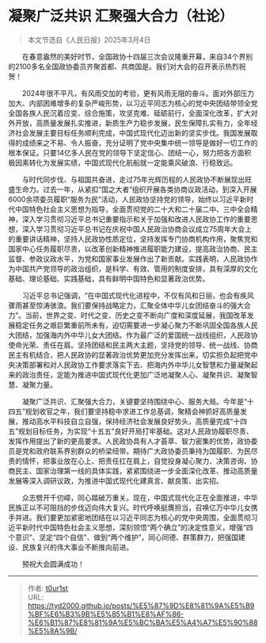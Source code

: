 # 凝聚广泛共识 汇聚强大合力（社论）


> 本文节选自《人民日报》2025年3月4日

　　在春意盎然的美好时节，全国政协十四届三次会议隆重开幕，来自34个界别的2100多名全国政协委员齐聚首都、共商国是。我们对大会的召开表示热烈祝贺！

　　2024年很不平凡，有风雨交加的考验，更有风雨无阻的奋斗。面对外部压力加大、内部困难增多的复杂严峻形势，以习近平同志为核心的党中央团结带领全党全国各族人民沉着应变、综合施策，攻坚克难、砥砺前行，全面深化改革，扩大对外开放，高质量发展扎实推进，新质生产力稳步发展，民生保障扎实有力，全年经济社会发展主要目标任务顺利完成，中国式现代化迈出新的坚实步伐。我国发展取得的成绩来之不易、令人振奋，充分证明了党中央集中统一领导是做好一切工作的根本保证。只要14亿多人民在党的领导下坚定信心、团结一心，努力把各方面积极因素转化为发展实绩，中国式现代化航船就一定能乘风破浪、行稳致远。

　　与时代同步伐、与祖国共奋进，走过75年光辉历程的人民政协不断展现出旺盛生命力。过去一年，从紧扣“国之大者”组织开展各类协商议政活动，到深入开展6000余项委员履职“服务为民”活动，人民政协坚持党的领导，始终以习近平新时代中国特色社会主义思想为指导，全面贯彻党的二十大和二十届二中、三中全会精神，深入学习贯彻习近平总书记重要指示和关于加强和改进人民政协工作的重要思想，深入学习贯彻习近平总书记在庆祝中国人民政治协商会议成立75周年大会上的重要讲话精神，坚持人民政协性质定位，坚持发挥专门协商机构作用，聚焦党和国家中心任务履职尽责，以改革创新精神推进履职能力建设，提高政治协商、民主监督、参政议政水平，为党和国家事业发展作出了新贡献。实践表明，人民政协作为中国共产党领导的政治组织，是科学、有效、管用的制度安排，具有深厚的文化基础、理论基础、实践基础，具有鲜明中国特色和显著政治优势。

　　习近平总书记强调，“在中国式现代化进程中，不仅有风和日丽，也会有疾风骤雨甚至惊涛骇浪。我们要保持战略定力，汇聚全体中华儿女团结奋斗的强大合力”。当前，世界之变、时代之变、历史之变不断向广度和深度延展，我国改革发展稳定任务之艰巨繁重前所未有，迫切需要进一步凝心聚力不断巩固全国各族人民大团结，加强海内外中华儿女大团结。作为最广泛的爱国统一战线组织，人民政协使命光荣、责任在肩。坚持团结和民主两大主题，坚持党的领导、统一战线、协商民主有机结合，把人民政协的显著政治优势更加充分发挥出来，切实担负起把党中央决策部署和对人民政协工作要求落实下去、把海内外中华儿女智慧和力量凝聚起来的政治责任，定能为推进中国式现代化更加广泛地凝聚人心、凝聚共识、凝聚智慧、凝聚力量。

　　凝聚广泛共识、汇聚强大合力，关键要坚持围绕中心、服务大局。今年是“十四五”规划收官之年，我们要坚持稳中求进工作总基调，聚精会神抓好高质量发展，推动高水平科技自立自强，保持经济社会发展良好势头，高质量完成“十四五”规划目标任务，为实现“十五五”良好开局打牢基础。这对人民政协履职尽责、发挥作用提出了新的更高要求。人民政协具有人才荟萃、智力密集的优势，政协委员是党和政府联系界别群众的桥梁纽带。期待广大政协委员秉持为国履职、为民尽责的情怀，把事业放在心上、把责任扛在肩上，自觉投身凝心聚力、决策咨询、协商民主、国家治理第一线的具体实践，紧紧围绕进一步全面深化改革、推动高质量发展等深入调研议政，为推进中国式现代化建真言、献良策、出实招。

　　众志劈开千仞嶂，同心踏破万重关。现在，中国式现代化正在全面推进，中华民族正以不可阻挡的步伐迈向伟大复兴。时代呼唤挺膺担当，召唤亿万中华儿女携手并进。我们要更加紧密地团结在以习近平同志为核心的党中央周围，全面贯彻习近平新时代中国特色社会主义思想，深刻领悟“两个确立”的决定性意义，增强“四个意识”、坚定“四个自信”、做到“两个维护”，同心同德、群策群力，把强国建设、民族复兴的伟大事业不断推向前进。

　　预祝大会圆满成功！

---

> 作者: [t0ur1st](https://github.com/tyd2000)  
> URL: https://tyd2000.github.io/posts/%E5%87%9D%E8%81%9A%E5%B9%BF%E6%B3%9B%E5%85%B1%E8%AF%86-%E6%B1%87%E8%81%9A%E5%BC%BA%E5%A4%A7%E5%90%88%E5%8A%9B/  

